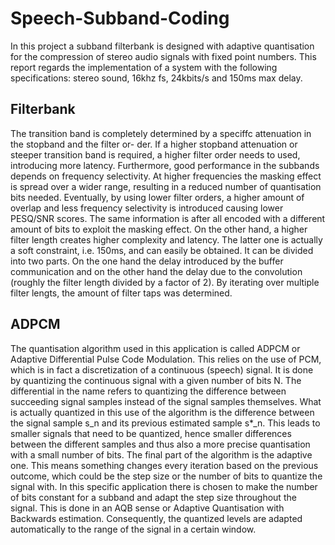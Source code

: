 # Speech-Subband-Coding
In this project a subband filterbank is designed with adaptive quantisation for the compression of stereo
audio signals with fixed point numbers. This report regards the implementation of a system with the
following specifications: stereo sound, 16khz fs, 24kbits/s and 150ms max delay.

## Filterbank
The transition band is completely determined by a speciffc attenuation in the stopband and the filter or-
der. If a higher stopband attenuation or steeper transition band is required, a higher filter order needs to
used, introducing more latency. Furthermore, good performance in the subbands depends on frequency
selectivity. At higher frequencies the masking effect is spread over a wider range, resulting in a reduced
number of quantisation bits needed. Eventually, by using lower filter orders, a higher amount of overlap
and less frequency selectivity is introduced causing lower PESQ/SNR scores. The same information is
after all encoded with a different amount of bits to exploit the masking effect. On the other hand, a
higher filter length creates higher complexity and latency. The latter one is actually a soft constraint,
i.e. 150ms, and can easily be obtained. It can be divided into two parts. On the one hand the delay
introduced by the buffer communication and on the other hand the delay due to the convolution (roughly
the filter length divided by a factor of 2). By iterating over multiple filter lengts, the amount of filter taps 
was determined.

## ADPCM
The quantisation algorithm used in this application is called ADPCM or Adaptive Differential Pulse
Code Modulation. This relies on the use of PCM, which is in fact a discretization of a continuous
(speech) signal. It is done by quantizing the continuous signal with a given number of bits N.
The differential in the name refers to quantizing the difference between succeeding signal samples instead
of the signal samples themselves. What is actually quantized in this use of the algorithm is the difference
between the signal sample s_n and its previous estimated sample s*\_n. This leads to smaller signals that
need to be quantized, hence smaller differences between the different samples and thus also a more precise
quantisation with a small number of bits.
The final part of the algorithm is the adaptive one. This means something changes every iteration based
on the previous outcome, which could be the step size or the number of bits to quantize the signal
with. In this specific application there is chosen to make the number of bits constant for a subband and
adapt the step size throughout the signal. This is done in an AQB sense or Adaptive Quantisation with
Backwards estimation. Consequently, the quantized levels are adapted automatically to the range of the
signal in a certain window.
